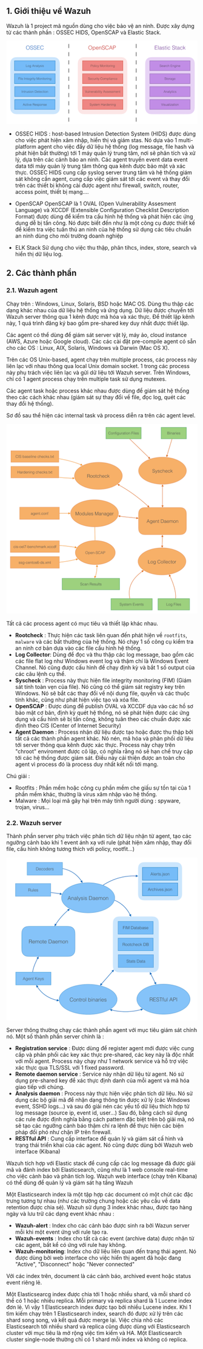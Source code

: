 ## 1. Giới thiệu về Wazuh

Wazuh là 1 project mã nguồn dùng cho việc bảo vệ an ninh. Được xây dựng từ các thành phần : OSSEC HIDS, OpenSCAP và Elastic Stack.

![wazuh](/images/wazuh-00.png)

 - OSSEC HIDS : host-based Intrusion Detection System (HIDS) được dùng cho việc phát hiện xâm nhập, hiển thị và giám stas. Nó dựa vào 1 multi-platform agent cho việc đẩy dữ liệu hệ thống (log message, file hash và phát hiện bất thường) tới 1 máy quản lý trung tâm, nơi sẽ phân tích và xử lý, dựa trên các cảnh báo an ninh. Các agent truyền event data event data tới máy quản lý trung tâm thông qua kênh được bảo mật và xác thực.
 OSSEC HIDS cung cấp syslog server trung tâm và hệ thống giám sát không cần agent, cung cấp việc giám sát tới các event và thay đổi trên các thiết bị không cài được agent như firewall, switch, router, access point, thiết bị mạng....
 
 - OpenSCAP 
 OpenSCAP là 1 OVAL (Open Vulnerability Assesment Language) và XCCDF (Extensible Configuration Checklist Description Format) được dùng để kiểm tra cấu hình hệ thống và phát hiện các ứng dụng dễ bị tấn công.
 Nó được biết đến như là một công cụ được thiết kế để kiểm tra việc tuân thủ an ninh của hệ thống sử dụng các tiêu chuẩn an ninh dùng cho môi trường doanh nghiệp
 
 - ELK Stack 
 Sử dụng cho việc thu thập, phân tihcs, index, store, search và hiển thị dữ liệu log. 
 
## 2. Các thành phần

### 2.1. Wazuh agent

Chạy trên : Windows, Linux, Solaris, BSD hoặc MAC OS. Dùng thu thập các dạng khác nhau của dữ liệu hệ thống và ứng dụng. Dữ liệu được chuyển tới Wazuh server thông qua 1 kênh được mã hóa và xác thực. Để thiết lập kênh này, 1 quá trình đăng ký bao gồm pre-shared key duy nhất được thiết lập.

Các agent có thể dùng để giám sát server vật lý, máy ảo, cloud instance (AWS, Azure hoặc Google cloud). Các các cài đặt pre-compile agent có sẵn cho các OS : Linux, AIX, Solaris, Windows và Darwin (Mac OS X).

Trên các OS Unix-based, agent chạy trên multiple process, các process này liên lạc với nhau thông qua local Unix domain socket. 1 trong các process này phụ trách việc liên lạc và gửi dữ liệu tới Wazuh server. Trên Windows, chỉ có 1 agent process chạy trên multiple task sử dụng mutexes.

Các agent task hoặc process khác nhau được dùng để giám sát hệ thống theo các cách khác nhau (giám sát sự thay đổi về file, đọc log, quét các thay đổi hệ thống).

Sơ đồ sau thể hiện các internal task và process diễn ra trên các agent level.

![wazuh](/images/wazuh-01.png)

Tất cả các process agent có mục tiêu và thiết lập khác nhau. 

 - **Rootcheck** : Thực hiện các task liên quan đến phát hiện về `rootfits`, `malware` và các bất thường của hệ thống. Nó chạy 1 số công cụ kiểm tra an ninh cơ bản dựa vào các file cấu hình hệ thống.
 - **Log Collector**: Dùng để đọc và thu thập các log message, bao gồm các các file flat log như Windows event log và thậm chí là Windows Event Channel. Nó cũng được cấu hình để chạy định kỳ và bắt 1 số output của các câu lệnh cụ thể.
 - **Syscheck** : Process này thực hiện file integrity monitoring (FIM) (Giám sát tính toàn vẹn của file). Nó cũng có thể giám sát registry key trên Windows. Nó sẽ bắt các thay đổi về nội dung file, quyền và các thuộc tính khác, cũng như phát hiện việc tạo và xóa file.
 - **OpenSCAP** : Được dùng để publish OVAL và XCCDF dựa vào các hồ sơ bảo mật cơ bản, định kỳ quét hệ thống, nó sẽ phát hiện được các ứng dụng và cấu hình sẽ bị tấn công, không tuân theo các chuẩn được xác định theo CIS (Center of Internet Security)
 - **Agent Daemon** : Process nhận dữ liệu được tạo hoặc được thu thập bởi tất cả các thành phần agent khác. Nó nén, mã hóa và phân phối dữ liệu tới server thông qua kênh được xác thực. Process này chạy trên "chroot" enviroment được cô lập, có nghĩa rằng nó sẽ hạn chế truy cập tới các hệ thống được giám sát. Điều này cải thiện được an toàn cho agent vì process đó là process duy nhất kết nối tới mạng.
 
Chú giải : 

 - Rootfits : Phần mềm hoặc công cụ phần mềm che giấu sự tồn tại của 1 phần mềm khác, thường là virus xâm nhập vào hệ thống.
 - Malware : Mọi loại mã gây hại trên máy tính người dùng : spyware, trojan, virus...
 
### 2.2. Wazuh server

Thành phần server phụ trách việc phân tích dữ liệu nhận từ agent, tạo các ngưỡng cảnh báo khi 1 event ánh xạ với rule (phát hiện xâm nhập, thay đổi file, cấu hình không tương thích với policy, rootfit...)

![wazuh](/images/wazuh-02.png)

Server thông thường chạy các thành phần agent với mục tiêu giám sát chính nó. Một số thành phần server chính là : 

 - **Registration service** : Được dùng để register agent mới được việc cung cấp và phân phối các key xác thực pre-shared, các key này là độc nhất với mỗi agent. Process này chạy như 1 network service và hỗ trợ việc xác thực qua TLS/SSL với 1 fixed password.
 - **Remote daemon service** : Service này nhận dữ liệu từ agent. Nó sử dụng pre-shared key để xác thực định danh của mỗi agent và mã hóa giao tiếp với chúng.
 - **Analysis daemon** : Process này thực hiện việc phân tích dữ liệu. Nó sử dụng các bộ giải mã để nhận dạng thông tin được xử lý (các Windows event, SSHD logs...) và sau đó giải nén các yếu tố dữ liệu thích hợp từ log message (source ip, event id, user...) Sau đó, bằng cách sử dụng các rule được định nghĩa bằng cách pattern đặc biệt trên bộ giải mã, nó sẽ tạo các ngưỡng cảnh báo thậm chí ra lệnh để thực hiện các biện pháp đối phó như chặn IP trên firewall.
 - **RESTful API** : Cung cấp interface để quản lý và giám sát cấ hình và trạng thái triển khai của các agent. Nó cũng được dùng bởi Wazuh web interface (Kibana)
 
Wazuh tích hợp với Elastic stack để cung cấp các log message đã được giải mã và đánh index bởi Elasticsearch, cũng như là 1 web console real-time cho việc cảnh báo và phân tích log. Wazuh web interface (chạy trên Kibana) có thể dùng để quản lý và giám sát hạ tầng Wazuh

Một Elasticsearch index là một tập hợp các document có một chút các đặc trưng tương tự nhau (như các trường chung hoặc các yêu cầu về data retention được chia sẻ). Wazuh sử dụng 3 index khác nhau, được tạo hàng ngày và lưu trữ các dạng event khác nhau : 

 - **Wazuh-alert** : Index cho các cảnh báo được sinh ra bởi Wazun server mỗi khi một event ứng với rule tạo ra.
 - **Wazuh-events** : Index cho tất cả các event (archive data) được nhận từ các agent, bất kể có ứng với rule hay không.
 - **Wazuh-monitoring**: Index cho dữ liệu liên quan đến trạng thái agent. Nó được dùng bởi web interface cho việc hiển thị agent đã hoặc đang "Active", "Disconnect" hoặc "Never connected"

Với các index trên, document là các cảnh báo, archived event hoặc status event riêng lẻ.

Một Elasticsearcg index được chia tới 1 hoặc nhiều shard, và mỗi shard có thể có 1 hoặc nhiều replica. Mỗi primary và replica shard là 1 Lucene index đơn lẻ. Vì vậy 1 Elasticsearch index được tạo bởi nhiều Lucene index. Khi 1 tìm kiếm chạy trên 1 Elasticsearch index, search đó được xử lý trên các shard song song, và kết quả được merge lại. Việc chia nhỏ các Elasticsearch tới nhiều shard và replica cũng được dùng với Elasticsearch cluster với mục tiêu là mở rộng việc tìm kiếm và HA. Một Elasticsearch cluster single-node thường chỉ có 1 shard mỗi index và không có replica.


